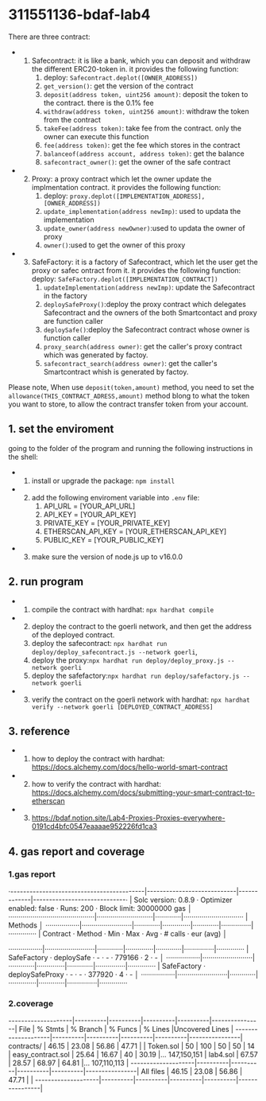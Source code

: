 # 311551136-bdaf-lab4  
There are three contract:
* 1. Safecontract: it is like a bank, which you can deposit and withdraw the different ERC20-token in. it provides the following function:  
      1. deploy: `Safecontract.deplot([OWNER_ADDRESS])`  
      2. `get_version()`: get the version of the contract  
      3. `deposit(address token, uint256 amount)`: deposit the token to the contract. there is the 0.1% fee  
      4. `withdraw(address token, uint256 amount)`: withdraw the token from the contract  
      5. `takeFee(address token)`: take fee from the contract. only the owner can execute this function
      6. `fee(address token)`: get the fee which stores in the contract  
      7. `balanceof(address account, address token)`: get the balance 
      8. `safecontract_owner()`: get the owner of the safe contract  
* 2. Proxy: a proxy contract which let the owner update the implmentation contract. it provides the following function:  
      1. deploy: `proxy.deplot([IMPLEMENTATION_ADDRESS], [OWNER_ADDRESS])`  
      2. `update_implementation(address newImp)`: used to updata the implementation  
      3. `update_owner(address newOwner)`:used to updata the owner of proxy  
      4. `owner()`:used to get the owner of this proxy  
* 3. SafeFactory: it is a factory of Safecontract, which let the user get the proxy or safec ontract from it. it provides the following function:  
      deploy: `SafeFactory.deplot([IMPLEMENTATION_CONTRACT])`  
      1. `updateImplementation(address newImp)`: update the Safecontract in the factory    
      2. `deploySafeProxy()`:deploy the proxy contract which delegates Safecontract and the owners of the both Smartcontact and proxy are function caller  
      3. `deploySafe()`:deploy the Safecontract contract whose owner is function caller   
      4. `proxy_search(address owner)`: get the caller's proxy contract which was generated by factoy.
      5. `safecontract_search(address owner)`: get the caller's Smartcontract whish is generated by factoy.

Please note, When use `deposit(token,amount)` method, you need to set the `allowance(THIS_CONTRACT_ADRESS,amount)` method blong to what the token you want to store, to allow the contract transfer token from your account.

## 1. set the enviroment  
going to the folder of the program and running the following instructions in the shell:  
* 1. install or upgrade the package: `npm install`  
* 2. add the following enviroment variable into `.env` file:  
      1. API_URL = [YOUR_API_URL]   
      2. API_KEY = [YOUR_API_KEY]   
      3. PRIVATE_KEY = [YOUR_PRIVATE_KEY]   
      4. ETHERSCAN_API_KEY = [YOUR_ETHERSCAN_API_KEY]   
      5. PUBLIC_KEY = [YOUR_PUBLIC_KEY]   
* 3. make sure the version of node.js up to v16.0.0
## 2. run program  
* 1. compile the contract with hardhat: `npx hardhat compile`
* 2. deploy the contract to the goerli network, and then get the address of the deployed contract.
	1. deploy the safecontract: `npx hardhat run deploy/deploy_safecontract.js --network goerli`,
	2. deploy the proxy:`npx hardhat run deploy/deploy_proxy.js --network goerli`
	3. deploy the safefactory:`npx hardhat run deploy/safefactory.js --network goerli`
* 3. verify the contract on the goerli network with hardhat: `npx hardhat verify --network goerli [DEPLOYED_CONTRACT_ADDRESS]` 

## 3. reference
* 1. how to deploy the contract with hardhat: https://docs.alchemy.com/docs/hello-world-smart-contract
* 2. how to verify the contract with hardhat: https://docs.alchemy.com/docs/submitting-your-smart-contract-to-etherscan
* 3. https://bdaf.notion.site/Lab4-Proxies-Proxies-everywhere-0191cd4bfc0547eaaaae952226fd1ca3

## 4. gas report and coverage
### 1.gas report 
·------------------------------------------|----------------------------|-------------|-----------------------------·
|           Solc version: 0.8.9            ·  Optimizer enabled: false  ·  Runs: 200  ·  Block limit: 30000000 gas  │
···········································|····························|·············|······························
|  Methods                                                                                                          │
·················|·························|·············|··············|·············|···············|··············
|  Contract      ·  Method                 ·  Min        ·  Max         ·  Avg        ·  # calls      ·  eur (avg)  │

·················|·························|·············|··············|·············|···············|··············
|  SafeFactory   ·  deploySafe             ·          -  ·           -  ·     779166  ·            2  ·          -  │
·················|·························|·············|··············|·············|···············|··············
|  SafeFactory   ·  deploySafeProxy        ·          -  ·           -  ·     377920  ·            4  ·          -  │
·················|·························|·············|··············|·············|···············|··············

### 2.coverage 
--------------------|----------|----------|----------|----------|----------------|
File                |  % Stmts | % Branch |  % Funcs |  % Lines |Uncovered Lines |
--------------------|----------|----------|----------|----------|----------------|
 contracts/         |    46.15 |    23.08 |    56.86 |    47.71 |                |
  Token.sol         |       50 |      100 |       50 |       50 |             14 |
  easy_contract.sol |    25.64 |    16.67 |       40 |    30.19 |... 147,150,151 |
  lab4.sol          |    67.57 |    28.57 |    68.97 |    64.81 |... 107,110,113 |
--------------------|----------|----------|----------|----------|----------------|
All files           |    46.15 |    23.08 |    56.86 |    47.71 |                |
--------------------|----------|----------|----------|----------|----------------|

